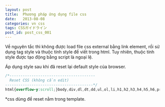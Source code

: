 ```yaml
---
layout: post
title:  Phương pháp ứng dụng file css
date:   2013-08-08
categories: vn css
tags: CSSガイドライン
post_id: post_css_001
---
```

Về nguyên tắc thì không được load file css external bằng link element, rồi sử dụng tag style và thuộc tính style để viết trong html.
Tuy nhiên, thuộc tính style được tạo động bằng script là ngoại lệ.

Áp dụng style sau khi đã reset lại default style của browser.

```css
/*---------------------------------------
  Reset CSS (không cần edit)
----------------------------------------*/
html{overflow-y:scroll;}body,div,dl,dt,dd,ul,ol,li,h1,h2,h3,h4,h5,h6,pre,form,fieldset,input,textarea,p,blockquote,th,td{margin:0;padding:0;}address,caption,cite,code,dfn,em,strong,th,var{font-style:normal;}table{border-collapse:collapse;border-spacing:0;}caption,th{text-align:left;}q:before,q:after{content:'';}object,embed{vertical-align:top;}h1,h2,h3,h4,h5,h6{font-size:100%;}img,abbr,acronym,fieldset{border:0;}ul li,ol li{list-style-type:none;}a,label{cursor:pointer;}img,svg{vertical-align:middle;margin:0;padding:0;}button::-moz-focus-inner,input::-moz-focus-inner{border:0;padding:0;}*,*::before,*::after{-webkit-box-sizing:border-box;box-sizing:border-box}
```

*css dùng để reset nằm trong template.
